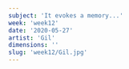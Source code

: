 ```yaml
---
subject: 'It evokes a memory...'
week: 'week12'
date: '2020-05-27'
artist: 'Gil'
dimensions: ''
slug: 'week12/Gil.jpg'
---
```

